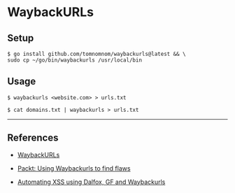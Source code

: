 # WaybackURLs

## Setup

```
$ go install github.com/tomnomnom/waybackurls@latest && \
sudo cp ~/go/bin/waybackurls /usr/local/bin
```

## Usage

`$ waybackurls <website.com> > urls.txt`

`$ cat domains.txt | waybackurls > urls.txt`

---
## References

- [WaybackURLs](https://github.com/tomnomnom/waybackurls)

- [Packt: Using Waybackurls to find flaws](https://security.packt.com/using-waybackurls-to-find-flaws/)

- [Automating XSS using Dalfox, GF and Waybackurls](https://infosecwriteups.com/automating-xss-using-dalfox-gf-and-waybackurls-bc6de16a5c75)
